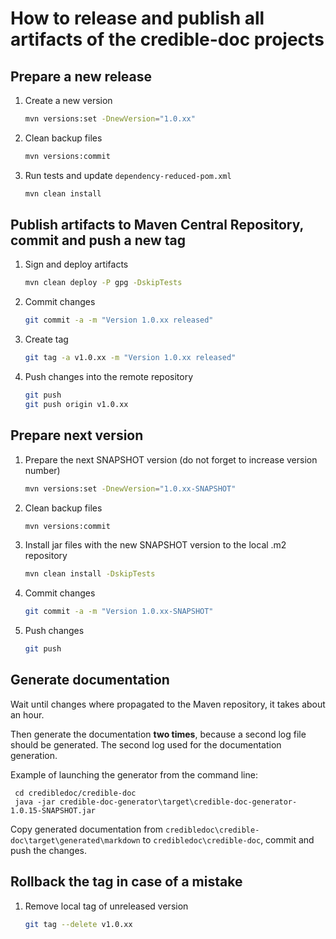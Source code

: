 # How to release and publish all artifacts of the credible-doc projects

## Prepare a new release

1. Create a new version
    
    ```bash
    mvn versions:set -DnewVersion="1.0.xx"
    ```
    
2. Clean backup files
    
    ```bash
    mvn versions:commit
    ```
    
3. Run tests and update `dependency-reduced-pom.xml`
    
    ```bash
    mvn clean install
    ```

## Publish artifacts to Maven Central Repository, commit and push a new tag

1. Sign and deploy artifacts
    
    ```bash
    mvn clean deploy -P gpg -DskipTests
    ```
        
2. Commit changes
    
    ```bash
    git commit -a -m "Version 1.0.xx released"
    ``` 

3. Create tag
    
    ```bash
    git tag -a v1.0.xx -m "Version 1.0.xx released"
    ``` 
        
4. Push changes into the remote repository
    
    ```bash
    git push
    git push origin v1.0.xx
    ```   

## Prepare next version

1. Prepare the next SNAPSHOT version (do not forget to increase version number)
    
    ```bash
    mvn versions:set -DnewVersion="1.0.xx-SNAPSHOT"
    ```

2. Clean backup files

    ```bash
    mvn versions:commit
    ```

3. Install jar files with the new SNAPSHOT version to the local .m2 repository

    ```bash
    mvn clean install -DskipTests
    ```

4. Commit changes

    ```bash
    git commit -a -m "Version 1.0.xx-SNAPSHOT"
    ```

5. Push changes

    ```bash
    git push
    ```
## Generate documentation
Wait until changes where propagated to the Maven repository, it takes about an hour.

Then generate the documentation **two times**, because a second log file should be generated.
The second log used for the documentation generation.
 
Example of launching the generator from the command line:

     cd credibledoc/credible-doc
     java -jar credible-doc-generator\target\credible-doc-generator-1.0.15-SNAPSHOT.jar

Copy generated documentation from `credibledoc\credible-doc\target\generated\markdown` to `credibledoc\credible-doc`,
commit and push the changes.

## Rollback the tag in case of a mistake

1. Remove local tag of unreleased version
    
    ```bash
    git tag --delete v1.0.xx
    ```
